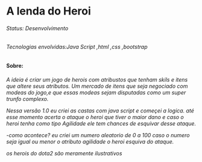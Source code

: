 <h1>A lenda do Heroi</h1>

<h6>Status: Desenvolvimento</h6>

<h6>Tecnologias envolvidas:Java Script ,html ,css ,bootstrap</h6>

<h4>Sobre:</h4>
<h6>A ideia é criar um jogo de herois com atribustos que tenham skils e itens que altere seus atributos.
Um mercado de itens que seja negociado com modeas do jogo,e que essas modeas sejam disputadas como um super trunfo complexo.


Nessa versão 1.0 eu criei as castas com java script e começei a logica. 
até esse momento acerta o ataque o heroi que tiver o maior dano e caso o heroi tenha como tipo Agilidade ele tem chances de esquivar desse ataque.

-como acontece?
eu criei um numero aleatorio de 0 a 100 caso o numero seja igual ou menor o atributo agilidade o heroi esquiva do ataque.

os herois do dota2 são meramente ilustrativos
</h6>